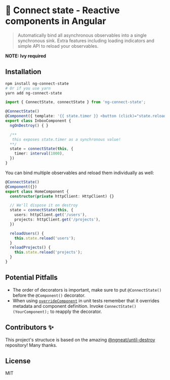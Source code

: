 # 🦁 Connect state - Reactive components in Angular

> Automatically bind all asynchronous observables into a single synchronous sink. Extra features including loading indicators and simple API to reload your observables.

**NOTE: Ivy required**

## Installation

```bash
npm install ng-connect-state
# Or if you use yarn
yarn add ng-connect-state
```

```ts
import { ConnectState, connectState } from 'ng-connect-state';

@ConnectState()
@Component({ template: '{{ state.timer }} <button (click)="state.reload()"</button> Loading: {{ state.loading.timer }}' })
export class InboxComponent {
  ngOnDestroy() { }

  /**
   this exposes state.timer as a synchronous value!
  **/
  state = connectState(this, {
    timer: interval(1000),
  })
}
```

You can bind multiple observables and reload them individually as well:

```ts
@ConnectState()
@Component({})
export class HomeComponent {
  constructor(private httpClient: HttpClient) {}

  // We'll dispose it on destroy
  state = connectState(this, {
    users: httpClient.get('/users'),
    projects: httpClient.get('/projects'),
  })

  reloadUsers() {
    this.state.reload('users');
  }
  reloadProjects() {
    this.state.reload('projects');
  }
}
```

## Potential Pitfalls

- The order of decorators is important, make sure to put `@ConnectState()` before the `@Component()` decorator.
- When using [`overrideComponent`](https://angular.io/api/core/testing/TestBed#overrideComponent) in unit tests remember that it overrides metadata and component definition. Invoke `ConnectState()(YourComponent);` to reapply the decorator.

## Contributors ✨

This project's structuce is based on the amazing [@ngneat/until-destroy](https://github.com/ngneat/until-destroy) repository! Many thanks.

## License

MIT